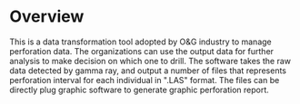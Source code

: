 
# Overview
This is a data transformation tool adopted by O&G industry to manage perforation data. The organizations can use the output data for further analysis to make decision on which one to drill. The software takes the raw data detected by gamma ray, and output a number of files that represents perforation interval for each individual in ".LAS" format. The files can be directly plug graphic software to generate graphic perforation report. 

